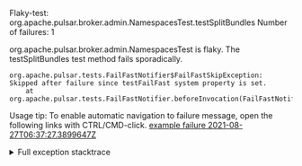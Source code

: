         
Flaky-test: org.apache.pulsar.broker.admin.NamespacesTest.testSplitBundles
Number of failures: 1

org.apache.pulsar.broker.admin.NamespacesTest is flaky. The testSplitBundles test method fails sporadically.

```
org.apache.pulsar.tests.FailFastNotifier$FailFastSkipException: Skipped after failure since testFailFast system property is set.
	at org.apache.pulsar.tests.FailFastNotifier.beforeInvocation(FailFastNotifier.java:88)

```

Usage tip: To enable automatic navigation to failure message, open the following links with CTRL/CMD-click.
[example failure 2021-08-27T06:37:27.3899647Z](https://github.com/apache/pulsar/runs/3440411059?check_suite_focus=true#step:9:1115)


<details>
<summary>Full exception stacktrace</summary>
<code><pre>
org.apache.pulsar.tests.FailFastNotifier$FailFastSkipException: Skipped after failure since testFailFast system property is set.
	at org.apache.pulsar.tests.FailFastNotifier.beforeInvocation(FailFastNotifier.java:88)

</pre></code>
</details>

